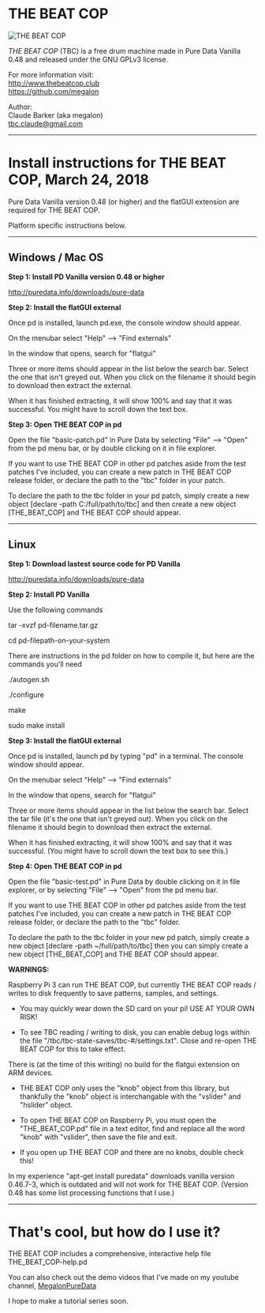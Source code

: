 # THE BEAT COP

![THE BEAT COP](http://thebeatcop.club/images/tbc-demo.gif)

*THE BEAT COP* (TBC) is a free drum machine made in Pure Data Vanilla 0.48 and released under the GNU GPLv3 license.    

For more information visit:                                  
http://www.thebeatcop.club                               
https://github.com/megalon                               

Author:                                                      
Claude Barker (aka megalon)                              
tbc.claude@gmail.com                                     

_________

# Install instructions for THE BEAT COP, March 24, 2018

Pure Data Vanilla version 0.48 (or higher) and the flatGUI extension are required for THE BEAT COP.

Platform specific instructions below.

_________

## Windows / Mac OS
**Step 1: Install PD Vanilla version 0.48 or higher**

http://puredata.info/downloads/pure-data 



**Step 2: Install the flatGUI external**

Once pd is installed, launch pd.exe, the console window should appear.

On the menubar select "Help" --> "Find externals"

In the window that opens, search for "flatgui"

Three or more items should appear in the list below the search bar. Select the one that isn't greyed out. When you click on the filename it should begin to download then extract the external.

When it has finished extracting, it will show 100% and say that it was successful. You might have to scroll down the text box.



**Step 3: Open THE BEAT COP in pd**

Open the file "basic-patch.pd" in Pure Data by selecting "File" --> "Open" from the pd menu bar, or by double clicking on it in file explorer.

If you want to use THE BEAT COP in other pd patches aside from the test patches I've included, you can create a new patch in THE BEAT COP release folder, or declare the path to the "tbc" folder in your patch.

To declare the path to the tbc folder in your pd patch, simply create a new object [declare -path C:/full/path/to/tbc] and then create a new object [THE_BEAT_COP] and THE BEAT COP should appear.

_________

## Linux

**Step 1: Download lastest source code for PD Vanilla**

http://puredata.info/downloads/pure-data 



**Step 2: Install PD Vanilla**

Use the following commands

tar -xvzf pd-filename.tar.gz

cd pd-filepath-on-your-system



There are instructions in the pd folder on how to compile it, but here are the commands you'll need



./autogen.sh

./configure

make

sudo make install



**Step 3: Install the flatGUI external**

Once pd is installed, launch pd by typing "pd" in a terminal. The console window should appear.

On the menubar select "Help" --> "Find externals"

In the window that opens, search for "flatgui"

Three or more items should appear in the list below the search bar. Select the tar file (it's the one that isn't greyed out). When you click on the filename it should begin to download then extract the external.

When it has finished extracting, it will show 100% and say that it was successful. (You might have to scroll down the text box to see this.)



**Step 4: Open THE BEAT COP in pd**

Open the file "basic-test.pd" in Pure Data by double clicking on it in file explorer, or by selecting "File" --> "Open" from the pd menu bar.



If you want to use THE BEAT COP in other pd patches aside from the test patches I've included, you can create a new patch in THE BEAT COP release folder, or declare the path to the "tbc" folder.

To declare the path to the tbc folder in your new pd patch, simply create a new object [declare -path ~/full/path/to/tbc] then you can simply create a new object [THE_BEAT_COP] and THE BEAT COP should appear.

**WARNINGS:**

Raspberry Pi 3 can run THE BEAT COP, but currently THE BEAT COP reads / writes to disk frequently to save patterns, samples, and settings.

  * You may quickly wear down the SD card on your pi! USE AT YOUR OWN RISK!

  * To see TBC reading / writing to disk, you can enable debug logs within the file "/tbc/tbc-state-saves/tbc-#/settings.txt". Close and re-open THE BEAT COP for this to take effect.    



There is (at the time of this writing) no build for the flatgui extension on ARM devices.

  * THE BEAT COP only uses the "knob" object from this library, but thankfully the "knob" object is interchangable with the "vslider" and "hslider" object.

  * To open THE BEAT COP on Raspberry Pi, you must open the "THE_BEAT_COP.pd" file in a text editor, find and replace all the word "knob" with "vslider", then save the file and exit.

  * If you open up THE BEAT COP and there are no knobs, double check this!



In my experience "apt-get install puredata" downloads vanilla version 0.46.7-3, which is outdated and will not work for THE BEAT COP. (Version 0.48 has some list processing functions that I use.)

________

# That's cool, but how do I use it?

THE BEAT COP includes a comprehensive, interactive help file THE_BEAT_COP-help.pd

You can also check out the demo videos that I've made on my youtube channel, [MegalonPureData](https://www.youtube.com/channel/UCRTrsMZ6f6HXOpgBpMisBiQ/videos)

I hope to make a tutorial series soon.
